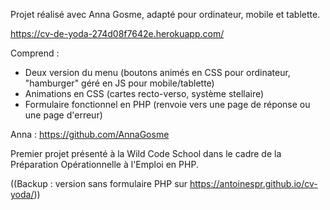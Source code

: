 Projet réalisé avec Anna Gosme, adapté pour ordinateur, mobile et tablette.

https://cv-de-yoda-274d08f7642e.herokuapp.com/

Comprend :
- Deux version du menu (boutons animés en CSS pour ordinateur, "hamburger" géré en JS pour mobile/tablette)
- Animations en CSS (cartes recto-verso, système stellaire)
- Formulaire fonctionnel en PHP (renvoie vers une page de réponse ou une page d'erreur)

Anna : https://github.com/AnnaGosme

Premier projet présenté à la Wild Code School dans le cadre de la Préparation Opérationnelle à l'Emploi en PHP.

((Backup : version sans formulaire PHP sur https://antoinespr.github.io/cv-yoda/))
